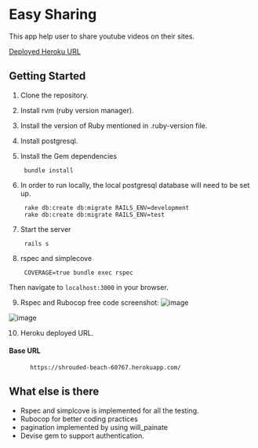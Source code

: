 # Easy Sharing

This app help user to share youtube videos on their sites. 

[Deployed Heroku URL](https://shrouded-beach-60767.herokuapp.com/)


## Getting Started

1. Clone the repository.
2. Install rvm (ruby version manager).
3. Install the version of Ruby mentioned in .ruby-version file.
4. Install postgresql.
5. Install the Gem dependencies

        bundle install

6. In order to run locally, the local postgresql database will need to be set up.

        rake db:create db:migrate RAILS_ENV=development
        rake db:create db:migrate RAILS_ENV=test

7. Start the server

        rails s

8. rspec and simplecove

        COVERAGE=true bundle exec rspec

Then navigate to `localhost:3000` in your browser.


9. Rspec and Rubocop free code screenshot:
![image](https://user-images.githubusercontent.com/5196979/87854647-030d3880-c931-11ea-998d-ed0766a6a81f.png)

![image](https://user-images.githubusercontent.com/5196979/87854626-dc4f0200-c930-11ea-909d-208cfae8e380.png)


10. Heroku deployed URL.
#### Base URL
          https://shrouded-beach-60767.herokuapp.com/


## What else is there

* Rspec and simplcove is implemented for all the testing.
* Rubocop for better coding practices
* pagination implemented by using will_painate
* Devise gem to support authentication.

